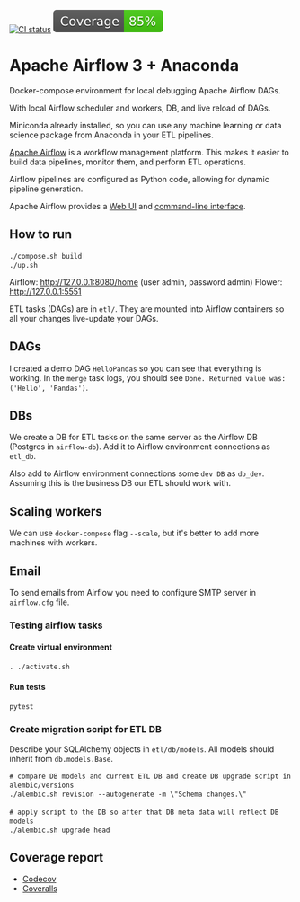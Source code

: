 [![CI status](https://github.com/andgineer/airflow/workflows/ci/badge.svg)](https://github.com/andgineer/airflow/actions)
[![Coverage](https://raw.githubusercontent.com/andgineer/airflow/python-coverage-comment-action-data/badge.svg)](https://htmlpreview.github.io/?https://github.com/andgineer/airflow/blob/python-coverage-comment-action-data/htmlcov/index.html)
# Apache Airflow 3 + Anaconda

Docker-compose environment for local debugging Apache Airflow DAGs.

With local Airflow scheduler and workers, DB, and live reload of DAGs.

Miniconda already installed, so you can use any machine learning or data science
package from Anaconda in your ETL pipelines.

[Apache Airflow](https://airflow.apache.org/docs/stable/) is a workflow management platform.
This makes it easier to build data pipelines, monitor them, and perform ETL operations.

Airflow pipelines are configured as Python code, allowing for dynamic pipeline
generation.

Apache Airflow provides a [Web UI](https://airflow.apache.org/docs/stable/ui.html)
and [command-line interface](https://airflow.apache.org/docs/stable/usage-cli.html).

## How to run

    ./compose.sh build
    ./up.sh

Airflow: http://127.0.0.1:8080/home (user admin, password admin)
Flower: http://127.0.0.1:5551

ETL tasks (DAGs) are in `etl/`. They are mounted into Airflow containers so all your
changes live-update your DAGs.

## DAGs

I created a demo DAG `HelloPandas` so you can see that everything is working.
In the `merge` task logs, you should see `Done. Returned value was: ('Hello', 'Pandas')`.

## DBs

We create a DB for ETL tasks on the same server as the Airflow DB
(Postgres in `airflow-db`).
Add it to Airflow environment connections as `etl_db`.

Also add to Airflow environment connections some `dev DB` as `db_dev`.
Assuming this is the business DB our ETL should work with.

## Scaling workers

We can use `docker-compose` flag `--scale`, but it's better to add more machines with workers.

## Email
To send emails from Airflow you need to configure SMTP server in `airflow.cfg` file.

### Testing airflow tasks

#### Create virtual environment
    . ./activate.sh

#### Run tests
    pytest

### Create migration script for ETL DB

Describe your SQLAlchemy objects in `etl/db/models`.
All models should inherit from `db.models.Base`.

```console
# compare DB models and current ETL DB and create DB upgrade script in alembic/versions
./alembic.sh revision --autogenerate -m \"Schema changes.\"

# apply script to the DB so after that DB meta data will reflect DB models
./alembic.sh upgrade head
```

## Coverage report
* [Codecov](https://app.codecov.io/gh/andgineer/airflow/tree/master/etl)
* [Coveralls](https://coveralls.io/github/andgineer/airflow)